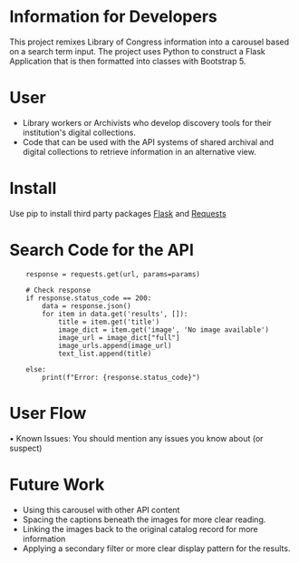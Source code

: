 # Information for Developers
This project remixes Library of Congress information into a carousel based on a search term input. The project uses Python to construct a Flask Application that is then formatted  into classes with Bootstrap 5. 

# User
- Library workers or Archivists who develop discovery tools for their institution's digital collections.
- Code that can be used with the API systems of shared archival and digital collections to retrieve information in an alternative view. 
 
# Install 
Use pip to install third party packages [Flask](https://flask.palletsprojects.com/en/stable/url) and [Requests](https://pypi.org/project/requests/)

# Search Code for the API
```  # Make the request
    response = requests.get(url, params=params)

    # Check response
    if response.status_code == 200:
        data = response.json()
        for item in data.get('results', []):
            title = item.get('title')
            image_dict = item.get('image', 'No image available')
            image_url = image_dict["full"]
            image_urls.append(image_url)
            text_list.append(title)

    else:
        print(f"Error: {response.status_code}")
```
# User Flow
•	Known Issues: You should mention any issues you know about (or suspect)

# Future Work
- Using this carousel with other API content
- Spacing the captions beneath the images for more clear reading.
- Linking the images back to the original catalog record for more information
- Applying a secondary filter or more clear display pattern for the results. 
